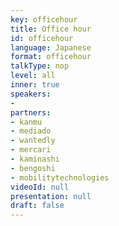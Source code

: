 ```yaml
---
key: officehour
title: Office hour 
id: officehour
language: Japanese
format: officehour
talkType: nop
level: all
inner: true
speakers:
- 
partners:
- kanmu
- mediado
- wantedly
- mercari
- kaminashi
- bengoshi
- mobilitytechnologies
videoId: null
presentation: null
draft: false
---
```

